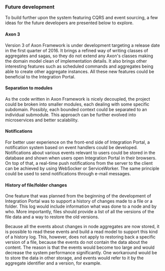 ### Future development

To build further upon the system featuring CQRS and event sourcing, a few ideas for the future developers are presented below to explore.

#### Axon 3

Version 3 of Axon Framework is under development targeting a release date in the first quarter of 2016. It brings a refined way of writing classes of aggregates and sagas, so they do not extend any Axon's classes making the domain model clean of implementation details. It also brings other interesting features such as scheduled commands and aggregates being able to create other aggregate instances. All these new features could be beneficial to the Integration Portal.

#### Separation to modules

As the code written in Axon Framework is nicely decoupled, the project could be broken into smaller modules, each dealing with some specific subdomain. Possibly, each bounded context could be separated to an individual submodule. This approach can be further evolved into microservices and better scalability.

#### Notifications

For better user experience on the front-end side of Integration Portal, a notification system based on event handlers could be developed. Notifications about various events relevant to users could be stored in the database and shown when users open Integration Portal in their browsers. On top of that, a real-time push notifications from the server to the client can be achieved by using WebSocker or ServiceWorker. The same principle could be used to send notifications through e-mail messages.

#### History of file/folder changes

One feature that was planned from the beginning of the development of Integration Portal was to support a history of changes made to a file or a folder. This log would include information what was done to a node and by who. More importantly, files should provide a list of all the versions of the file data and a way to restore the old versions.

Because all the events about changes in node aggregates are now stored, it is possible to read these events and build a read model to support this kind of a history log. This, however, does not apply to restoring back a specific version of a file, because the events do not contain the data about the content. The reason is that the events would become too large and would decrease the system performance significantly. One workaround would be to store the data in other storage, and events would refer to it by the aggregate identifier and a version, for example.